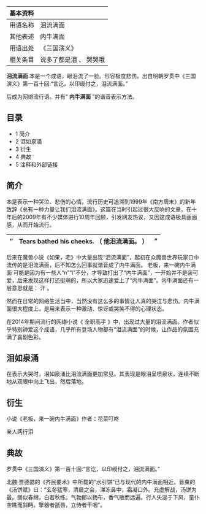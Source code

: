 |  **基本资料**  ||
|---|---|
|用语名称  |  泪流满面   |
|其他表述  |  内牛满面   |
|用语出处  |  《三国演义》   |
|相关条目  |  说多了都是泪  、  哭哭哦   |
  
**泪流满面** 本是一个成语，眼泪流了一脸。形容极度悲伤。出自明朝罗贯中《三国演义》第一百十回:“言讫，以印绶付之，泪流满面。”

后成为网络流行语。并有“ **内牛满面** ”的谐音表示方法。

##  目录

  * 1  简介 
  * 2  泪如泉涌 
  * 3  衍生 
  * 4  典故 
  * 5  注释和外部链接 

##  简介

本是表示一种哭泣、悲伤的心情。流行历史可追溯到1999年《南方周末》的新年致辞《总有一种力量让我们泪流满面》。这篇在当时引起过很大反响的文章，在十年后的2009年有不少媒体进行10周年回顾，引发网友热议，又因这成语极具画面感，从而开始流行。

|  “  |  Tears bathed his cheeks.  （  他泪流满面。  ）  |  ”   
---|---|---  
  
后来在魔兽小说《如果，宅》中大量出现“泪流满面”，起初在众魔兽世界玩家口中流传的是泪流满面，后不知怎么回事就谐音成了内牛满面。  老板，来一碗内牛满面
可能是因为有一些人“n”“l”不分，才导致打出了“内牛满面”，一开始并不是装可爱，后来发现这样打还挺萌的，所以大家迅速爱上了“内牛满面”。内牛满面还有一层意思就是：
汗  。

然而在日常的网络生活当中，当然没有这么多的事情让人真的哭泣与悲伤。内牛满面很大程度上，是用来表示一种激动、惊讶或哭笑不得的心理状态。

在2014年期间流行的网络小说《  全职高手
》中，出现过大量的泪流满面。作者似乎特别钟爱这个成语，几乎所有登场人物都有“泪流满面”的时候，让作品的氛围充满了喜剧色彩。

##  泪如泉涌

在表示大哭时，泪如泉涌比泪流满面更加常见。其表现是眼泪呈喷泉状，连续不断地从双眼中向上飞出，然后落地。

##  衍生

小说《老板，来一碗内牛满面》作者：花菜叮咚

亲人两行泪

##  典故

罗贯中《三国演义》第一百十回:“言讫，以印绶付之，泪流满面。”

北魏·贾德勰的《齐民要术》中所载的“水引饼”已与现代的内牛满面相近。晋束的《汤饼赋》曰：“玄冬猛寒，清晨之会，涕冻鼻中，霜凝口外。充虚解战，汤饼为最。弱似春绵，白若秋练。气勃郁以扬布，香气散而远遍。行人失涎于下风，童仆空瞧而斜眄。擎器者舐唇，立侍者干咽”。
